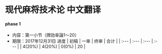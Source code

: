 # 现代麻将技术论 中文翻译

#### phase 1

* 内容：第一小节（牌効率論1～20）
* 期限：2017年12月31日
  进度
| 初稿 | 一审 | 终审 | 合计 |
| :--- | :--- | :--- | :--- |
| 4(20%) | 4(20%) | 0(0%) | 20 |






